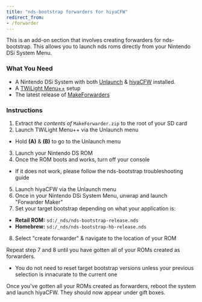 ```yaml
---
title: "nds-bootstrap forwarders for hiyaCFW"
redirect_from:
- /forwarder
---
```


This is an add-on section that involves creating forwarders for nds-bootstrap. This allows you to launch nds roms directly from your Nintendo DSi System Menu.

### What You Need

- A Nintendo DSi System with both [Unlaunch](unlaunch) & [hiyaCFW](hiyacfw) installed.
- A [TWiLight Menu++](exploit-launch#section-ib---twilight-menu++) setup
- The latest release of [MakeForwarders](https://github.com/Ta180m/Make-Forwarder-Dsi/releases/latest)

### Instructions

1. Extract *the contents of* `MakeForwarder.zip` to the root of your SD card
2. Launch TWiLight Menu++ via the Unlaunch menu
  - Hold **(A)** & **(B)** to go to the Unlaunch menu
3. Launch your Nintendo DS ROM
4. Once the ROM boots and works, turn off your console
  - If it does not work, please follow the nds-bootstrap troubleshooting guide
5. Launch hiyaCFW via the Unlaunch menu
6. Once in your Nintendo DSi System Menu, unwrap and launch "Forwarder Maker"
7. Set your target bootstrap depending on what your application is:
  - **Retail ROM:** `sd:/_nds/nds-bootstrap-release.nds`
  - **Homebrew:** `sd:/_nds/nds-bootstrap-hb-release.nds`
8. Select "create forwarder" & navigate to the location of your ROM

Repeat step 7 and 8 until you have gotten all of your ROMs created as forwarders.
- You do not need to reset target bootstrap versions unless your previous selection is innacurate to the current one

Once you've gotten all your ROMs created as forwarders, reboot the system and launch hiyaCFW. They should now appear under gift boxes.
